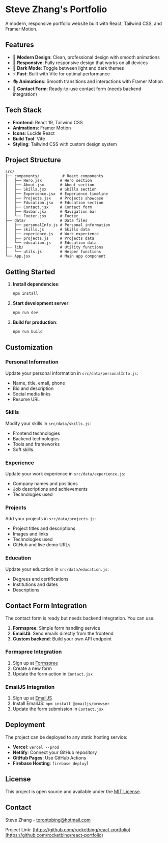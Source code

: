 # Steve Zhang's Portfolio

A modern, responsive portfolio website built with React, Tailwind CSS, and Framer Motion.

## Features

- 🎨 **Modern Design**: Clean, professional design with smooth animations
- 📱 **Responsive**: Fully responsive design that works on all devices
- 🌙 **Dark Mode**: Toggle between light and dark themes
- ⚡ **Fast**: Built with Vite for optimal performance
- 🎭 **Animations**: Smooth transitions and interactions with Framer Motion
- 📧 **Contact Form**: Ready-to-use contact form (needs backend integration)

## Tech Stack

- **Frontend**: React 19, Tailwind CSS
- **Animations**: Framer Motion
- **Icons**: Lucide React
- **Build Tool**: Vite
- **Styling**: Tailwind CSS with custom design system

## Project Structure

```
src/
├── components/          # React components
│   ├── Hero.jsx        # Hero section
│   ├── About.jsx       # About section
│   ├── Skills.jsx      # Skills section
│   ├── Experience.jsx  # Experience timeline
│   ├── Projects.jsx    # Projects showcase
│   ├── Education.jsx   # Education section
│   ├── Contact.jsx     # Contact form
│   ├── Navbar.jsx      # Navigation bar
│   └── Footer.jsx      # Footer
├── data/               # Data files
│   ├── personalInfo.js # Personal information
│   ├── skills.js       # Skills data
│   ├── experience.js   # Work experience
│   ├── projects.js     # Projects data
│   └── education.js    # Education data
├── lib/                # Utility functions
│   └── utils.js        # Helper functions
└── App.jsx             # Main app component
```

## Getting Started

1. **Install dependencies**:
   ```bash
   npm install
   ```

2. **Start development server**:
   ```bash
   npm run dev
   ```

3. **Build for production**:
   ```bash
   npm run build
   ```

## Customization

### Personal Information
Update your personal information in `src/data/personalInfo.js`:
- Name, title, email, phone
- Bio and description
- Social media links
- Resume URL

### Skills
Modify your skills in `src/data/skills.js`:
- Frontend technologies
- Backend technologies
- Tools and frameworks
- Soft skills

### Experience
Update your work experience in `src/data/experience.js`:
- Company names and positions
- Job descriptions and achievements
- Technologies used

### Projects
Add your projects in `src/data/projects.js`:
- Project titles and descriptions
- Images and links
- Technologies used
- GitHub and live demo URLs

### Education
Update your education in `src/data/education.js`:
- Degrees and certifications
- Institutions and dates
- Descriptions

## Contact Form Integration

The contact form is ready but needs backend integration. You can use:

1. **Formspree**: Simple form handling service
2. **EmailJS**: Send emails directly from the frontend
3. **Custom backend**: Build your own API endpoint

### Formspree Integration
1. Sign up at [Formspree](https://formspree.io/)
2. Create a new form
3. Update the form action in `Contact.jsx`

### EmailJS Integration
1. Sign up at [EmailJS](https://www.emailjs.com/)
2. Install EmailJS: `npm install @emailjs/browser`
3. Update the form submission in `Contact.jsx`

## Deployment

The project can be deployed to any static hosting service:

- **Vercel**: `vercel --prod`
- **Netlify**: Connect your GitHub repository
- **GitHub Pages**: Use GitHub Actions
- **Firebase Hosting**: `firebase deploy`1

## License

This project is open source and available under the [MIT License](LICENSE).

## Contact

Steve Zhang - torontobing@hotmail.com

Project Link: [https://github.com/rocketbing/react-portfolio](https://github.com/rocketbing/react-portfolio)
